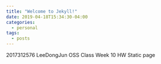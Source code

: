 ```yaml
---
title: "Welcome to Jekyll!"
date: 2019-04-18T15:34:30-04:00
categories:
  - personal
tags:
  - posts
---
```


2017312576 LeeDongJun
OSS Class
Week 10 HW Static page
